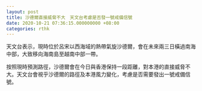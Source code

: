 ```yaml
---
layout: post
title: 沙德爾直接威脅不大　天文台考慮是否發一號戒備信號
date: 2020-10-21 07:36:15.000000000 +08:00
categories: rthk
---
```


天文台表示，現時位於呂宋以西海域的熱帶氣旋沙德爾，會在未來兩三日橫過南海中部，大致移向海南島至越南中部一帶。

按照現時預測路徑，沙德爾會在今日與香港保持一段距離，對本港的直接威脅不大。天文台會視乎沙德爾的路徑及本港風力變化，考慮是否需要發出一號戒備信號。
